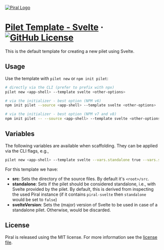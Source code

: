 [![Piral Logo](https://github.com/smapiot/piral/raw/main/docs/assets/logo.png)](https://piral.io)

# [Pilet Template - Svelte](https://piral.io) &middot; [![GitHub License](https://img.shields.io/badge/license-MIT-blue.svg)](https://github.com/smapiot/piral/blob/main/LICENSE)

This is the default template for creating a new pilet using Svelte.

## Usage

Use the template with `pilet new` or `npm init pilet`:

```sh
# directly via the CLI (prefer to prefix with npx)
pilet new <app-shell> --template svelte <other-options>

# via the initializer - best option (NPM v6)
npm init pilet --source <app-shell> --template svelte <other-options>

# via the initializer - best option (NPM v7 and v8)
npm init pilet -- --source <app-shell> --template svelte <other-options>
```

## Variables

The following variables are available when scaffolding. They can be applied via the CLI flags, e.g.,

```sh
pilet new <app-shell> --template svelte --vars.standalone true --vars.svelteVersion 3
```

For this template we have:

- **src**: Sets the directory of the source files. By default it's `<root>/src`.
- **standalone**: Sets if the pilet should be considered standalone, i.e., with Svelte provided by the pilet. By default, this is derived from inspecting the used Piral instance (if it contains `piral-svelte` then `standalone` would be set to `false`)
- **svelteVersion**: Sets the (major) version of Svelte to be used in case of a standalone pilet. Otherwise, would be discarded.

## License

Piral is released using the MIT license. For more information see the [license file](./LICENSE).
